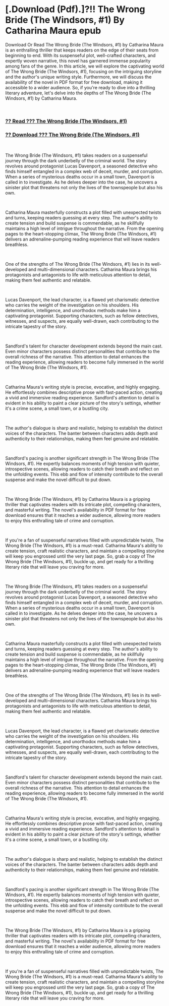 # [.Download (Pdf).]?!! The Wrong Bride (The Windsors, #1) By Catharina Maura epub

<p>Download Or Read The Wrong Bride (The Windsors, #1) by Catharina Maura is an enthralling thriller that keeps readers on the edge of their seats from beginning to end. With its suspenseful plot, well-crafted characters, and expertly woven narrative, this novel has garnered immense popularity among fans of the genre. In this article, we will explore the captivating world of The Wrong Bride (The Windsors, #1), focusing on the intriguing storyline and the author's unique writing style. Furthermore, we will discuss the availability of the novel in PDF format for free download, making it accessible to a wider audience. So, if you're ready to dive into a thrilling literary adventure, let's delve into the depths of The Wrong Bride (The Windsors, #1) by Catharina Maura.</p>
<p>&nbsp;</p>

### [?? Read ??? The Wrong Bride (The Windsors, #1)](https://pdfworldcenter.com/?book=62316382)

### [?? Download ??? The Wrong Bride (The Windsors, #1)](https://pdfworldcenter.com/?book=62316382)

<p>&nbsp;</p>
<p>The Wrong Bride (The Windsors, #1) takes readers on a suspenseful journey through the dark underbelly of the criminal world. The story revolves around protagonist Lucas Davenport, a seasoned detective who finds himself entangled in a complex web of deceit, murder, and corruption. When a series of mysterious deaths occur in a small town, Davenport is called in to investigate. As he delves deeper into the case, he uncovers a sinister plot that threatens not only the lives of the townspeople but also his own.</p>
<p>&nbsp;</p>
<p>Catharina Maura masterfully constructs a plot filled with unexpected twists and turns, keeping readers guessing at every step. The author's ability to create tension and build suspense is commendable, as he skillfully maintains a high level of intrigue throughout the narrative. From the opening pages to the heart-stopping climax, The Wrong Bride (The Windsors, #1) delivers an adrenaline-pumping reading experience that will leave readers breathless.</p>
<p>&nbsp;</p>
<p>One of the strengths of The Wrong Bride (The Windsors, #1) lies in its well-developed and multi-dimensional characters. Catharina Maura brings his protagonists and antagonists to life with meticulous attention to detail, making them feel authentic and relatable.</p>
<p>&nbsp;</p>
<p>Lucas Davenport, the lead character, is a flawed yet charismatic detective who carries the weight of the investigation on his shoulders. His determination, intelligence, and unorthodox methods make him a captivating protagonist. Supporting characters, such as fellow detectives, witnesses, and suspects, are equally well-drawn, each contributing to the intricate tapestry of the story.</p>
<p>&nbsp;</p>
<p>Sandford's talent for character development extends beyond the main cast. Even minor characters possess distinct personalities that contribute to the overall richness of the narrative. This attention to detail enhances the reading experience, allowing readers to become fully immersed in the world of The Wrong Bride (The Windsors, #1).</p>
<p>&nbsp;</p>
<p>Catharina Maura's writing style is precise, evocative, and highly engaging. He effortlessly combines descriptive prose with fast-paced action, creating a vivid and immersive reading experience. Sandford's attention to detail is evident in his ability to paint a clear picture of the story's settings, whether it's a crime scene, a small town, or a bustling city.</p>
<p>&nbsp;</p>
<p>The author's dialogue is sharp and realistic, helping to establish the distinct voices of the characters. The banter between characters adds depth and authenticity to their relationships, making them feel genuine and relatable.</p>
<p>&nbsp;</p>
<p>Sandford's pacing is another significant strength in The Wrong Bride (The Windsors, #1). He expertly balances moments of high tension with quieter, introspective scenes, allowing readers to catch their breath and reflect on the unfolding events. This ebb and flow of intensity contribute to the overall suspense and make the novel difficult to put down.</p>
<p>&nbsp;</p>
<p>The Wrong Bride (The Windsors, #1) by Catharina Maura is a gripping thriller that captivates readers with its intricate plot, compelling characters, and masterful writing. The novel's availability in PDF format for free download ensures that it reaches a wider audience, allowing more readers to enjoy this enthralling tale of crime and corruption.</p>
<p>&nbsp;</p>
<p>If you're a fan of suspenseful narratives filled with unpredictable twists, The Wrong Bride (The Windsors, #1) is a must-read. Catharina Maura's ability to create tension, craft realistic characters, and maintain a compelling storyline will keep you engrossed until the very last page. So, grab a copy of The Wrong Bride (The Windsors, #1), buckle up, and get ready for a thrilling literary ride that will leave you craving for more.</p>
<p>&nbsp;</p>
<p>The Wrong Bride (The Windsors, #1) takes readers on a suspenseful journey through the dark underbelly of the criminal world. The story revolves around protagonist Lucas Davenport, a seasoned detective who finds himself entangled in a complex web of deceit, murder, and corruption. When a series of mysterious deaths occur in a small town, Davenport is called in to investigate. As he delves deeper into the case, he uncovers a sinister plot that threatens not only the lives of the townspeople but also his own.</p>
<p>&nbsp;</p>
<p>Catharina Maura masterfully constructs a plot filled with unexpected twists and turns, keeping readers guessing at every step. The author's ability to create tension and build suspense is commendable, as he skillfully maintains a high level of intrigue throughout the narrative. From the opening pages to the heart-stopping climax, The Wrong Bride (The Windsors, #1) delivers an adrenaline-pumping reading experience that will leave readers breathless.</p>
<p>&nbsp;</p>
<p>One of the strengths of The Wrong Bride (The Windsors, #1) lies in its well-developed and multi-dimensional characters. Catharina Maura brings his protagonists and antagonists to life with meticulous attention to detail, making them feel authentic and relatable.</p>
<p>&nbsp;</p>
<p>Lucas Davenport, the lead character, is a flawed yet charismatic detective who carries the weight of the investigation on his shoulders. His determination, intelligence, and unorthodox methods make him a captivating protagonist. Supporting characters, such as fellow detectives, witnesses, and suspects, are equally well-drawn, each contributing to the intricate tapestry of the story.</p>
<p>&nbsp;</p>
<p>Sandford's talent for character development extends beyond the main cast. Even minor characters possess distinct personalities that contribute to the overall richness of the narrative. This attention to detail enhances the reading experience, allowing readers to become fully immersed in the world of The Wrong Bride (The Windsors, #1).</p>
<p>&nbsp;</p>
<p>Catharina Maura's writing style is precise, evocative, and highly engaging. He effortlessly combines descriptive prose with fast-paced action, creating a vivid and immersive reading experience. Sandford's attention to detail is evident in his ability to paint a clear picture of the story's settings, whether it's a crime scene, a small town, or a bustling city.</p>
<p>&nbsp;</p>
<p>The author's dialogue is sharp and realistic, helping to establish the distinct voices of the characters. The banter between characters adds depth and authenticity to their relationships, making them feel genuine and relatable.</p>
<p>&nbsp;</p>
<p>Sandford's pacing is another significant strength in The Wrong Bride (The Windsors, #1). He expertly balances moments of high tension with quieter, introspective scenes, allowing readers to catch their breath and reflect on the unfolding events. This ebb and flow of intensity contribute to the overall suspense and make the novel difficult to put down.</p>
<p>&nbsp;</p>
<p>The Wrong Bride (The Windsors, #1) by Catharina Maura is a gripping thriller that captivates readers with its intricate plot, compelling characters, and masterful writing. The novel's availability in PDF format for free download ensures that it reaches a wider audience, allowing more readers to enjoy this enthralling tale of crime and corruption.</p>
<p>&nbsp;</p>
<p>If you're a fan of suspenseful narratives filled with unpredictable twists, The Wrong Bride (The Windsors, #1) is a must-read. Catharina Maura's ability to create tension, craft realistic characters, and maintain a compelling storyline will keep you engrossed until the very last page. So, grab a copy of The Wrong Bride (The Windsors, #1), buckle up, and get ready for a thrilling literary ride that will leave you craving for more.</p>
<p>&nbsp;</p>
